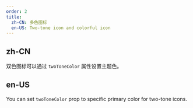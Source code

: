 ```yaml
---
order: 2
title:
  zh-CN: 多色图标
  en-US: Two-tone icon and colorful icon
---
```


## zh-CN

双色图标可以通过 `twoToneColor` 属性设置主题色。

## en-US

You can set `twoToneColor` prop to specific primary color for two-tone icons.
